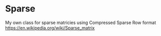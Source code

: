 # Sparse

My own class for sparse matricies using Compressed Sparse Row format 
https://en.wikipedia.org/wiki/Sparse_matrix
